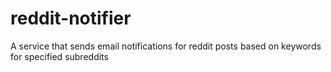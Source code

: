 # reddit-notifier

A service that sends email notifications for reddit posts based on keywords for specified subreddits
